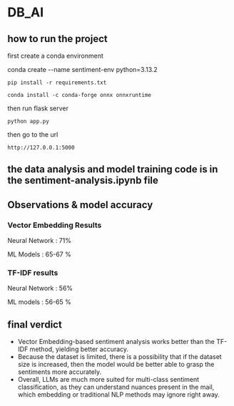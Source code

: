 # DB_AI


## how to run the project


first create a conda environment

conda create --name sentiment-env python=3.13.2



```
pip install -r requirements.txt
```

```
conda install -c conda-forge onnx onnxruntime
```


then run flask server

```
python app.py
```


then go to the url

```
http://127.0.0.1:5000
```



## the data analysis and model training code is in the sentiment-analysis.ipynb file



## Observations & model accuracy

### Vector Embedding Results

Neural Network : 71%

ML Models : 65-67 %

### TF-IDF results

Neural Network : 56% 

ML models : 56-65 %


## final verdict

- Vector Embedding-based sentiment analysis works better than the TF-IDF method, yielding better accuracy.
- Because the dataset is limited, there is a possibility that if the dataset size is increased, then the model would be better able to grasp the sentiments more accurately.
- Overall, LLMs are much more suited for multi-class sentiment classification, as they can understand nuances present in the mail, which embedding or traditional NLP methods may ignore right away.


